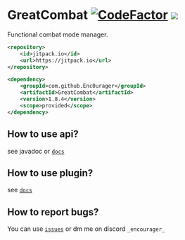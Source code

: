 # GreatCombat [![CodeFactor](https://www.codefactor.io/repository/github/enc0urager/greatcombat/badge)](https://www.codefactor.io/repository/github/enc0urager/greatcombat) [![](https://jitpack.io/v/Enc0urager/GreatCombat.svg)](https://jitpack.io/#Enc0urager/GreatCombat)

Functional combat mode manager.

```xml
<repository>
    <id>jitpack.io</id>
    <url>https://jitpack.io</url>
</repository>

<dependency>
    <groupId>com.github.Enc0urager</groupId>
    <artifactId>GreatCombat</artifactId>
    <version>1.8.4</version>
    <scope>provided</scope>
</dependency>
```

## How to use api?
see javadoc or [`docs`](https://encourager.gitbook.io/greatplugins)

## How to use plugin?
see [`docs`](https://encourager.gitbook.io/greatplugins)

## How to report bugs?
You can use [`issues`](https://github.com/Enc0urager/GreatCombat/issues) or dm me on discord `_encourager_`

